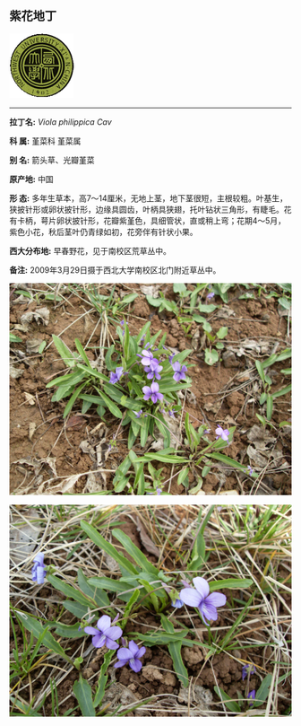 ## 紫花地丁

![西北大学校园网络植物志](JPG/nwu.gif)

---

**拉丁名:**  _Viola philippica Cav_

**科 属:** 堇菜科 堇菜属

**别 名:** 箭头草、光瓣堇菜

**原产地:** 中国

**形  态:** 多年生草本，高7～14厘米，无地上茎，地下茎很短，主根较粗。叶基生，狭披针形或卵状披针形，边缘具圆齿，叶柄具狭翅，托叶钻状三角形，有睫毛。花有卡柄，萼片卵状披针形，花瓣紫堇色，具细管状，直或稍上弯；花期4～5月，紫色小花，秋后茎叶仍青绿如初，花旁伴有针状小果。

**西大分布地:** 早春野花，见于南校区荒草丛中。

**备注:** 2009年3月29日摄于西北大学南校区北门附近草丛中。　

![紫花地丁](JPG/紫花地丁1.JPG) 

![紫花地丁](JPG/紫花地丁2.JPG) 

